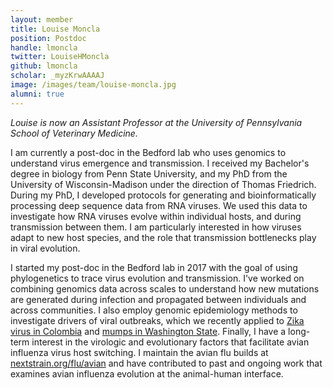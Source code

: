 ```yaml
---
layout: member
title: Louise Moncla
position: Postdoc
handle: lmoncla
twitter: LouiseHMoncla
github: lmoncla
scholar: _myzKrwAAAAJ
image: /images/team/louise-moncla.jpg
alumni: true
---
```


_Louise is now an Assistant Professor at the University of Pennsylvania School of Veterinary Medicine._

I am currently a post-doc in the Bedford lab who uses genomics to understand virus emergence and transmission. I received my Bachelor's degree in biology from Penn State University, and my PhD from the University of Wisconsin-Madison under the direction of Thomas Friedrich. During my PhD, I developed protocols for generating and bioinformatically processing deep sequence data from RNA viruses. We used this data to investigate how RNA viruses evolve within individual hosts, and during transmission between them. I am particularly interested in how viruses adapt to new host species, and the role that transmission bottlenecks play in viral evolution.

I started my post-doc in the Bedford lab in 2017 with the goal of using phylogenetics to trace virus evolution and transmission. I've worked on combining genomics data across scales to understand how new mutations are generated during infection and propagated between individuals and across communities. I also employ genomic epidemiology methods to investigate drivers of viral outbreaks, which we recently applied to [Zika virus in Colombia](/papers/black-zika-in-colombia/) and [mumps in Washington State](/papers/moncla-mumps-wa/). Finally, I have a long-term interest in the virologic and evolutionary factors that facilitate avian influenza virus host switching. I maintain the avian flu builds at [nextstrain.org/flu/avian](https://nextstrain.org/flu/avian) and have contributed to past and ongoing work that examines avian influenza evolution at the animal-human interface.
